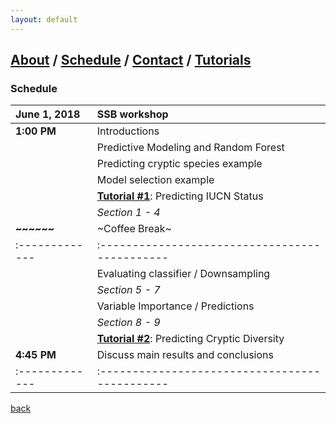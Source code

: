 ```yaml
---
layout: default
---
```

## [About](index.md) / [Schedule](./Schedule.html) / [Contact](./Contact.html) / [Tutorials](./Tutorials.html)

### Schedule

|June 1, 2018  |SSB workshop                                  |  
|:-------------|:---------------------------------------------|
| **1:00 PM**  | Introductions                                |
|              | Predictive Modeling and Random Forest        |
|              | Predicting cryptic species example           |
|              | Model selection example                      |
|              | **[Tutorial #1](https://predictivephylogeography-ssb2018.github.io/Tutorial_1.html)**: Predicting IUCN Status       |
  |            |       *Section 1 - 4*                        |
| **~~~~~~**   | ~Coffee Break~                               |
|:-------------|:---------------------------------------------|
|              | Evaluating classifier / Downsampling         |
  |            |       *Section 5 - 7*                        |
|              | Variable Importance / Predictions            |
  |            |       *Section 8 - 9*                        |
|              | **[Tutorial #2](https://predictivephylogeography-ssb2018.github.io/Tutorial_2.html)**: Predicting Cryptic Diversity |
| **4:45 PM**  | Discuss main results and conclusions         |
|:-------------|:---------------------------------------------|

[back](./)
